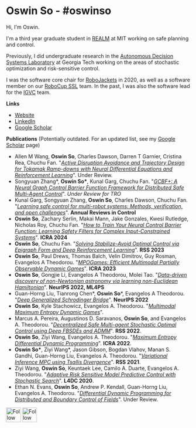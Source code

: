 # Oswin So - #oswinso

Hi, I'm Oswin.

I'm a third year graduate student in [REALM](https://aeroastro.mit.edu/realm/) at MIT working on safe planning and control.

Previously, I did undergraduate research in the [Autonomous Decision Systems Laboratory](https://sites.gatech.edu/acds/) at Georgia Tech working on the areas of stochastic optimization and risk-sensitive control.

I was the software core chair for [RoboJackets](https://robojackets.org) in 2020, as well as a software member on our [RoboCup SSL](https://github.com/RoboJackets/robocup-software/) team. In the past, I was also the software lead for the [IGVC](https://github.com/RoboJackets/igvc-software) team.


**Links**
- [Website](https://oswinso.xyz/?utm_source=github)
- [LinkedIn](https://linkedin.com/in/oswinso)
- [Google Scholar](https://scholar.google.com/citations?user=AwlxGQgAAAAJ&hl=en)

**Publications** (Potentially outdated. For an updated list, see my [Google Scholar](https://scholar.google.com/citations?user=AwlxGQgAAAAJ&hl=en) page)
- Allen M Wang, **Oswin So**, Charles Dawson, Darren T Garnier, Cristina Rea, Chuchu Fan. "_[Active Disruption Avoidance and Trajectory Design for Tokamak Ramp-downs with Neural Differential Equations and Reinforcement Learning](https://arxiv.org/pdf/2402.09387)_". Under Review.
- Songyuan Zhang*, **Oswin So\***, Kunal Garg, Chuchu Fan. "_[GCBF+: A Neural Graph Control Barrier Function Framework for Distributed Safe Multi-Agent Control](https://arxiv.org/pdf/2401.14554)_". _Under Review for TRO_
- Kunal Garg, Songyuan Zhang, **Oswin So**, Charles Dawson, Chuchu Fan. "_[Learning safe control for multi-robot systems: Methods, verification, and open challenges](https://arxiv.org/abs/2311.13714)_". **Annual Reviews in Control**
- **Oswin So**, Zachary Serlin, Makai Mann, Jake Gonzales, Kwesi Rutledge, Nicholas Roy, Chuchu Fan. "_[How to Train Your Neural Control Barrier Function: Learning Safety Filters for Complex Input-Constrained Systems](https://mit-realm.github.io/pncbf/)_". **ICRA 2024**
- **Oswin So**, Chuchu Fan. "_[Solving Stabilize-Avoid Optimal Control via Epigraph Form and Deep Reinforcement Learning](https://mit-realm.github.io/efppo)_". **RSS 2023**
- **Oswin So**, Paul Drews, Thomas Balch, Velin Dimitrov, Guy Rosman, Evangelos A Theodorou. "_[MPOGames: Efficient Multimodal Partially Observable Dynamic Games](https://arxiv.org/abs/2210.10814)_". **ICRA 2023**
- **Oswin So**, Gongjie Li, Evangelos A Theodorou, Molei Tao. "_[Data-driven discovery of non-Newtonian astronomy via learning non-Euclidean Hamiltonian](https://ml4physicalsciences.github.io/2022/files/NeurIPS_ML4PS_2022_40.pdf)_". **NeurIPS 2022, ML4PS**
- Guan-Horng Liu, Tianrong Chen*, **Oswin So***, Evangelos A Theodorou. "_[Deep Generalized Schrodinger Bridge](https://arxiv.org/abs/2209.09893)_". **NeurIPS 2022**
- **Oswin So**, Kyle Stachowicz, Evangelos A. Theodorou. "_[Multimodal Maximum Entropy Dynamic Games](https://oswinso.xyz/#so2022multimodal)_".
- Marcus A. Pereira, Augustinos D. Saravanos, **Oswin So**, and Evangelos A. Theodorou. "_[Decentralized Safe Multi-agent Stochastic Optimal Control using Deep FBSDEs and ADMM](https://oswinso.xyz/#pereira2022decentralized)_". **RSS 2022**.
- **Oswin So**, Ziyi Wang, Evangelos A. Theodorou. "_[Maximum Entropy Differential Dynamic Programming](https://arxiv.org/abs/2110.06451)_". **ICRA 2022**.
- **Oswin So\***, Ziyi Wang\*, Jason Gibson, Bogdan Vlahov, Manan S. Gandhi, Guan-Horng Liu, Evangelos A. Theodorou. "_[Variational Inference MPC using Tsallis Divergence](https://arxiv.org/abs/2104.00241)_". **RSS 2021**.
- Ziyi Wang, **Oswin So**, Keuntaek Lee, Camilo A. Duarte, Evangelos A. Theodorou. "_[Adaptive Risk Sensitive Model Predictive Control with Stochastic Search](https://arxiv.org/abs/2009.01090)_". **L4DC 2020**.
- Ethan N. Evans, **Oswin So**, Andrew P. Kendall, Guan-Horng Liu, Evangelos A. Theodorou. "_[Differential Dynamic Programming for Distributed and Boundary Control of Fields](https://arxiv.org/abs/2104.04044)_". Under Review.


[<img src="https://raw.githubusercontent.com/Raymo111/Raymo111/master/socials/linkedin.png" height="40em" align="center" alt="Follow Oswin on LinkedIn" title="Follow Oswin on LinkedIn"/>](https://linkedin.com/in/oswinso)
[<img src="https://raw.githubusercontent.com/Raymo111/Raymo111/master/socials/twitter.svg" height="40em" align="center" alt="Follow Oswin on Twitter" title="Follow Oswin on Twitter"/>](https://twitter.com/oswinso)
